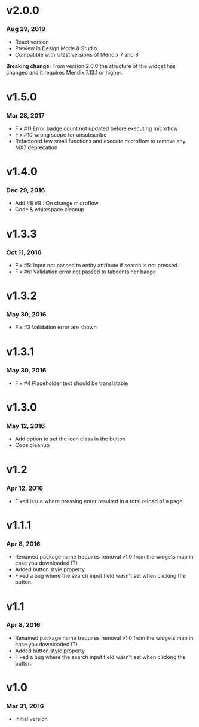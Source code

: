 # v2.0.0

### Aug 29, 2019

- React version
- Preview in Design Mode & Studio
- Compatible with latest versions of Mendix 7 and 8

**Breaking change**: From version 2.0.0 the structure of the widget has changed and it requires Mendix 7.13.1 or higher.

# v1.5.0

### Mar 28, 2017

- Fix #11 Error badge count not updated before executing microflow
- Fix #10 wrong scope for unsubscribe
- Refactored few small functions and execute microflow to remove any MX7 deprecation

# v1.4.0

### Dec 29, 2016

- Add #8 #9 : On change microflow
- Code & whitespace cleanup

# v1.3.3

### Oct 11, 2016

- Fix #5: Input not passed to entity attribute if search is not pressed.
- Fix #6: Validation error not passed to tabcontainer badge

# v1.3.2

### May 30, 2016

- Fix #3 Validation error are shown

# v1.3.1

### May 30, 2016

- Fix #4 Placeholder text should be translatable

# v1.3.0

### May 12, 2016

- Add option to set the icon class in the button
- Code cleanup

# v1.2

### Apr 12, 2016

- Fixed issue where pressing enter resulted in a total reload of a page.

# v1.1.1

### Apr 8, 2016

- Renamed package name (requires removal v1.0 from the widgets map in case you downloaded IT)
- Added button style property
- Fixed a bug where the search input field wasn't set when clicking the button.

# v1.1

### Apr 8, 2016

- Renamed package name (requires removal v1.0 from the widgets map in case you downloaded IT)
- Added button style property
- Fixed a bug where the search input field wasn't set when clicking the button.

# v1.0

### Mar 31, 2016

- Initial version
